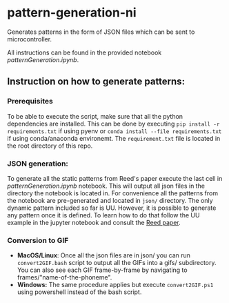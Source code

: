 # pattern-generation-ni
Generates patterns in the form of JSON files which can be sent to microcontroller.

All instructions can be found in the provided notebook *patternGeneration.ipynb*.

## Instruction on how to generate patterns:
### Prerequisites
To be able to execute the script, make sure that all the python dependencies are installed. This can be done by executing ```pip install -r requirements.txt``` if using pyenv or ```conda install --file requirements.txt``` if using conda/anaconda environemt. The ```requirement.txt``` file is located in the root directory of this repo.

### JSON generation:

To generate all the static patterns from Reed's paper execute the last cell in *patternGeneration.ipynb* notebook. This will output all json files in the directory the notebook is located in. For convenience all the patterns from the notebook are pre-generated and located in ``json/`` directory.
The only dynamic pattern included so far is UU. However, it is possible to generate any pattern once it is defined. To learn how to do that follow the UU example in the jupyter notebook and consult the [Reed paper](https://ieeexplore.ieee.org/abstract/document/8423203).

### Conversion to GIF
* **MacOS/Linux**:
Once all the json files are in json/ you can run ```convert2GIF.bash``` script to output all the GIFs into a gifs/ subdirectory. You can also see each GIF frame-by-frame by navigating to frames/"name-of-the-phoneme".
* **Windows:**
The same procedure applies but execute ```convert2GIF.ps1``` using powershell instead of the bash script.
